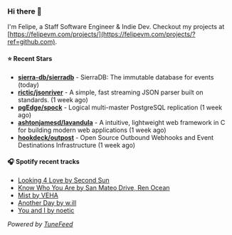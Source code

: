 ### Hi there 👋

I'm Felipe, a Staff Software Engineer & Indie Dev. Checkout my projects at [https://felipevm.com/projects/](https://felipevm.com/projects/?ref=github.com).

#### ⭐ Recent Stars
- **[sierra-db/sierradb](https://github.com/sierra-db/sierradb)** - SierraDB: The immutable database for events (today)
- **[rictic/jsonriver](https://github.com/rictic/jsonriver)** - A simple, fast streaming JSON parser built on standards. (1 week ago)
- **[pgEdge/spock](https://github.com/pgEdge/spock)** - Logical multi-master PostgreSQL replication (1 week ago)
- **[ashtonjamesd/lavandula](https://github.com/ashtonjamesd/lavandula)** - A intuitive, lightweight web framework in C for building modern web applications (1 week ago)
- **[hookdeck/outpost](https://github.com/hookdeck/outpost)** - Open Source Outbound Webhooks and Event Destinations Infrastructure (1 week ago)

#### 🎧 Spotify recent tracks
- [Looking 4 Love by Second Sun](https://open.spotify.com/track/3nKX4UBDbwUHLU97LmEOsq)
- [Know Who You Are by San Mateo Drive, Ren Ocean](https://open.spotify.com/track/0uz7gY8pdvz0cm063f2OVS)
- [Mist by VEHA](https://open.spotify.com/track/4reU8aYwYfUVZG04YTXnHh)
- [Another Day by w.ill](https://open.spotify.com/track/1gTdkByCgMwONojmtR1PQY)
- [You and I by noetic](https://open.spotify.com/track/3VT3djIHjCMNKCrVmjViwH)

_Powered by [TuneFeed](https://tunefeed.app?ref=github.com)_
